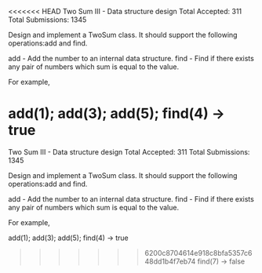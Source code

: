 <<<<<<< HEAD
 Two Sum III - Data structure design Total Accepted: 311 Total Submissions: 1345

Design and implement a TwoSum class. It should support the following operations:add and find.

add - Add the number to an internal data structure.
find - Find if there exists any pair of numbers which sum is equal to the value.

For example,

add(1); add(3); add(5);
find(4) -> true
=======
 Two Sum III - Data structure design Total Accepted: 311 Total Submissions: 1345

Design and implement a TwoSum class. It should support the following operations:add and find.

add - Add the number to an internal data structure.
find - Find if there exists any pair of numbers which sum is equal to the value.

For example,

add(1); add(3); add(5);
find(4) -> true
>>>>>>> 6200c8704614e918c8bfa5357c648dd1b4f7eb74
find(7) -> false